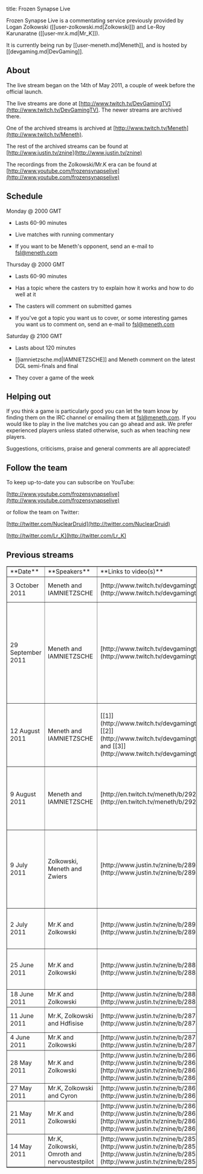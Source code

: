 title: Frozen Synapse Live

Frozen Synapse Live is a commentating service previously provided by Logan Zolkowski ([[user-zolkowski.md|Zolkowski]]) and Le-Roy Karunaratne ([[user-mr.k.md|Mr_K]]).

It is currently being run by [[user-meneth.md|Meneth]], and is hosted by [[devgaming.md|DevGaming]].



## <span class="mw-headline" id="About">About</span>

The live stream began on the 14th of May 2011, a couple of week before the official launch. 

The live streams are done at [http://www.twitch.tv/DevGamingTV](http://www.twitch.tv/DevGamingTV). The newer streams are archived there.

One of the archived streams is archived at [http://www.twitch.tv/Meneth](http://www.twitch.tv/Meneth).

The rest of the archived streams can be found at [http://www.justin.tv/znine](http://www.justin.tv/znine)

The recordings from the Zolkowski/Mr.K era can be found at [http://www.youtube.com/frozensynapselive](http://www.youtube.com/frozensynapselive)

## <span class="mw-headline" id="Schedule">Schedule</span>

Monday @ 2000 GMT

*   Lasts 60-90 minutes

*   Live matches with running commentary

*   If you want to be Meneth's opponent, send an e-mail to fsl@meneth.com

Thursday @ 2000 GMT

*   Lasts 60-90 minutes

*   Has a topic where the casters try to explain how it works and how to do well at it

*   The casters will comment on submitted games

*   If you've got a topic you want us to cover, or some interesting games you want us to comment on, send an e-mail to fsl@meneth.com

Saturday @ 2100 GMT

*   Lasts about 120 minutes

*   [[iamnietzsche.md|IAMNIETZSCHE]] and Meneth comment on the latest DGL semi-finals and final

*   They cover a game of the week

## <span class="mw-headline" id="Helping_out"> Helping out </span>

If you think a game is particularly good you can let the team know by finding them on the IRC channel or emailing them at fsl@meneth.com.
If you would like to play in the live matches you can go ahead and ask. We prefer experienced players unless stated otherwise, such as when teaching new players.

Suggestions, criticisms, praise and general comments are all appreciated!

## <span class="mw-headline" id="Follow_the_team">Follow the team</span>

To keep up-to-date you can subscribe on YouTube:

[http://www.youtube.com/frozensynapselive](http://www.youtube.com/frozensynapselive)

or follow the team on Twitter:

[http://twitter.com/NuclearDruid](http://twitter.com/NuclearDruid)

[http://twitter.com/Lr_K](http://twitter.com/Lr_K)

## <span class="mw-headline" id="Previous_streams"> Previous streams </span>

<table border="1">
<tr>
<td>**Date**
</td>
<td>**Speakers**
</td>
<td>**Links to video(s)**
</td>
<td>**Notes**
</td></tr>
<tr>
<td>3 October 2011
</td>
<td>Meneth and IAMNIETZSCHE
</td>
<td>[http://www.twitch.tv/devgamingtv/b/296611105](http://www.twitch.tv/devgamingtv/b/296611105)
</td>
<td>The one that was a massive Jefis fest
</td></tr>
<tr>
<td>29 September 2011
</td>
<td>Meneth and IAMNIETZSCHE
</td>
<td>[http://www.twitch.tv/devgamingtv/b/296282244](http://www.twitch.tv/devgamingtv/b/296282244)
</td>
<td>The one the day after the Humble Indie Bundle introduced the game to a whole new audience. Watched some high level games and did a 20s charge match.
</td></tr>
<tr>
<td>12 August 2011
</td>
<td>Meneth and IAMNIETZSCHE
</td>
<td>[[1]](http://www.twitch.tv/devgamingtv/b/292425496), [[2]](http://www.twitch.tv/devgamingtv/b/292425501) and [[3]](http://www.twitch.tv/devgamingtv/b/292425517)
</td>
<td>The three where Meneth and IAMNIETZSCHE give an in depth review of DGL#4 after a shaky start.
</td></tr>
<tr>
<td>9 August 2011
</td>
<td>Meneth and IAMNIETZSCHE
</td>
<td>[http://en.twitch.tv/meneth/b/292281716](http://en.twitch.tv/meneth/b/292281716)
</td>
<td>The one where Zolkowski is on vacation, Mr.K busy and Meneth and IAMNIETZSCHE take over to review DGL#3.
</td></tr>
<tr>
<td>9 July 2011
</td>
<td>Zolkowski, Meneth and Zwiers
</td>
<td>[http://www.justin.tv/znine/b/289828395](http://www.justin.tv/znine/b/289828395)
</td>
<td>The one where a food-poisoned, Mr.K-less Zolkowski drank too much, while Meneth was almost inaudible.
</td></tr>
<tr>
<td>2 July 2011
</td>
<td>Mr.K and Zolkowski
</td>
<td>[http://www.justin.tv/znine/b/289331524](http://www.justin.tv/znine/b/289331524)
</td>
<td>The one where Mr.K almost didn't show up to review DGL#2.
</td></tr>
<tr>
<td>25 June 2011
</td>
<td>Mr.K and Zolkowski
</td>
<td>[http://www.justin.tv/znine/b/288832851](http://www.justin.tv/znine/b/288832851)
</td>
<td>The one where Mr.K and Zolkowski both've had a rough week.
</td></tr>
<tr>
<td>18 June 2011
</td>
<td>Mr.K and Zolkowski
</td>
<td>[http://www.justin.tv/znine/b/288333580](http://www.justin.tv/znine/b/288333580)
</td></tr>
<tr>
<td>11 June 2011
</td>
<td>Mr.K, Zolkowski and Hdfisise
</td>
<td>[http://www.justin.tv/znine/b/287848050](http://www.justin.tv/znine/b/287848050)
</td>
<td>The one where Hd murders everyone
</td></tr>
<tr>
<td>4 June 2011
</td>
<td>Mr.K and Zolkowski
</td>
<td>[http://www.justin.tv/znine/b/287357705](http://www.justin.tv/znine/b/287357705)
</td></tr>
<tr>
<td>28 May 2011
</td>
<td>Mr.K and Zolkowski
</td>
<td>[http://www.justin.tv/znine/b/286864553](http://www.justin.tv/znine/b/286864553) and [http://www.justin.tv/znine/b/286857126](http://www.justin.tv/znine/b/286857126)
</td></tr>
<tr>
<td>27 May 2011
</td>
<td>Mr.K, Zolkowski and Cyron
</td>
<td>[http://www.justin.tv/znine/b/286774860](http://www.justin.tv/znine/b/286774860)
</td></tr>
<tr>
<td>21 May 2011
</td>
<td>Mr.K and Zolkowski
</td>
<td>[http://www.justin.tv/znine/b/286366520](http://www.justin.tv/znine/b/286366520) and [http://www.justin.tv/znine/b/286366592](http://www.justin.tv/znine/b/286366592)
</td></tr>
<tr>
<td>14 May 2011
</td>
<td>Mr.K, Zolkowski, Omroth and nervoustestpilot
</td>
<td>[http://www.justin.tv/znine/b/285869583](http://www.justin.tv/znine/b/285869583) and [http://www.justin.tv/znine/b/285872810](http://www.justin.tv/znine/b/285872810)
</td>
<td>This first stream was largely a test stream
</td></tr></table>

<!-- 
NewPP limit report
Preprocessor node count: 19/1000000
Post‐expand include size: 0/2097152 bytes
Template argument size: 0/2097152 bytes
Expensive parser function count: 0/100
-->

<!-- Saved in parser cache with key fs_error420_com:pcache:idhash:12-0!*!0!!en!*!* and timestamp 20140722085231 -->